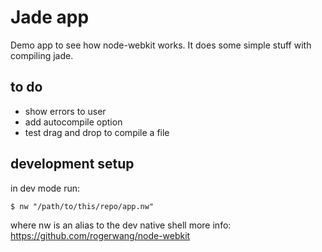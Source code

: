 # Jade app #

Demo app to see how node-webkit works.
It does some simple stuff with compiling jade.

## to do ##
- show errors to user
- add autocompile option
- test drag and drop to compile a file

## development setup
in dev mode run:

    $ nw "/path/to/this/repo/app.nw"

where nw is an alias to the dev native shell
more info: https://github.com/rogerwang/node-webkit
